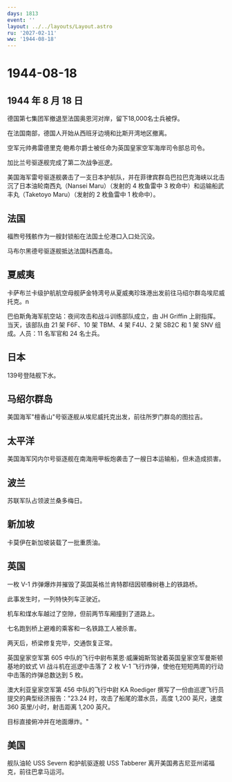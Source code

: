 ```yaml
---
days: 1813
event: ''
layout: ../../layouts/Layout.astro
ru: '2027-02-11'
ww: '1944-08-18'
---
```


# 1944-08-18

## 1944 年 8 月 18 日

德国第七集团军撤退至法国奥恩河对岸，留下18,000名士兵被俘。

在法国南部，德国人开始从西班牙边境和比斯开湾地区撤离。

空军元帅弗雷德里克·鲍希尔爵士被任命为英国皇家空军海岸司令部总司令。

加比兰号驱逐舰完成了第二次战争巡逻。

美国海军雷号驱逐舰袭击了一支日本护航队，并在菲律宾群岛巴拉巴克海峡以北击沉了日本油轮南西丸（Nansei
Maru）（发射的 4 枚鱼雷中 3 枚命中）和运输船武丰丸（Taketoyo
Maru）（发射的 2 枚鱼雷中 1 枚命中）。

## 法国

福煦号残骸作为一艘封锁船在法国土伦港口入口处沉没。

马布尔黑德号驱逐舰抵达法国科西嘉岛。

## 夏威夷

卡萨布兰卡级护航航空母舰萨金特湾号从夏威夷珍珠港出发前往马绍尔群岛埃尼威托克。n

巴伯斯角海军航空站：夜间攻击和战斗训练部队成立，由 JH Griffin
上尉指挥。当天，该部队由 21 架 F6F、10 架 TBM、4 架 F4U、2 架 SB2C 和 1
架 SNV 组成。人员：11 名军官和 24 名士兵。

## 日本

139号登陆舰下水。

## 马绍尔群岛

美国海军"檀香山"号驱逐舰从埃尼威托克出发，前往所罗门群岛的图拉吉。

## 太平洋

美国海军冈内尔号驱逐舰在南海用甲板炮袭击了一艘日本运输船，但未造成损害。

## 波兰

苏联军队占领波兰桑多梅日。

## 新加坡

卡莫伊在新加坡装载了一批重质油。

## 英国

一枚 V-1 炸弹爆炸并摧毁了英国英格兰肯特郡纽因顿橡树巷上的铁路桥。

此事发生时，一列特快列车正驶近。

机车和煤水车越过了空隙，但前两节车厢撞到了道路上。

七名跑到桥上避难的乘客和一名铁路工人被杀害。

两天后，桥梁修复完毕，交通恢复正常。

英国皇家空军第 605
中队的飞行中尉布莱恩·威廉姆斯驾驶着英国皇家空军曼斯顿基地的蚊式 VI
战斗机在巡逻中击落了 2 枚 V-1
飞行炸弹，使他在短短两周的行动中击落的炸弹总数达到 5 枚。

澳大利亚皇家空军第 456 中队的飞行中尉 KA Roediger
撰写了一份由巡逻飞行员提交的典型经济报告："23.24
时，攻击了船尾的潜水员，高度 1,200 英尺，速度 360 英里/小时，射击距离
1,200 英尺。

目标直接俯冲并在地面爆炸。"

## 美国

舰队油轮 USS Severn 和护航驱逐舰 USS Tabberer
离开美国弗吉尼亚州诺福克，前往巴拿马运河。